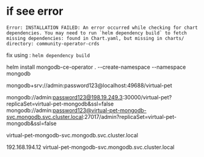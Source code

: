 # if see error
```
Error: INSTALLATION FAILED: An error occurred while checking for chart dependencies. You may need to run `helm dependency build` to fetch missing dependencies: found in Chart.yaml, but missing in charts/ directory: community-operator-crds
```
fix using : `helm dependency build`


helm install mongodb-ce-operator . --create-namespace --namespace mongodb


mongodb+srv://admin:password123@localhost:49688/virtual-pet

mongodb://admin:password123@198.19.249.3:30000/virtual-pet?replicaSet=virtual-pet-mongodb&ssl=false
mongodb://admin:password123@virtual-pet-mongodb-svc.mongodb.svc.cluster.local:27017/admin?replicaSet=virtual-pet-mongodb&ssl=false

virtual-pet-mongodb-svc.mongodb.svc.cluster.local

192.168.194.12 virtual-pet-mongodb-svc.mongodb.svc.cluster.local